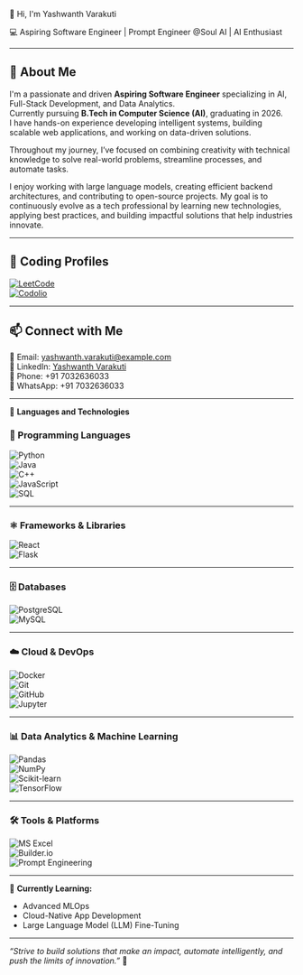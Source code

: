 👋 Hi, I'm Yashwanth Varakuti

💻 Aspiring Software Engineer | Prompt Engineer @Soul AI | AI Enthusiast

---

## 🌟 About Me  
I'm a passionate and driven **Aspiring Software Engineer** specializing in AI, Full-Stack Development, and Data Analytics.  
Currently pursuing **B.Tech in Computer Science (AI)**, graduating in 2026.  
I have hands-on experience developing intelligent systems, building scalable web applications, and working on data-driven solutions.  
  
Throughout my journey, I’ve focused on combining creativity with technical knowledge to solve real-world problems, streamline processes, and automate tasks.  
  
I enjoy working with large language models, creating efficient backend architectures, and contributing to open-source projects. My goal is to continuously evolve as a tech professional by learning new technologies, applying best practices, and building impactful solutions that help industries innovate.  
   
---

## 💼 Coding Profiles  

[![LeetCode](https://img.shields.io/badge/LeetCode-Profile-yellow?style=flat-square&logo=leetcode)](https://leetcode.com/YashwanthVarakuti)  
[![Codolio](https://img.shields.io/badge/Codolio-Profile-blue?style=flat-square)](https://codolio.com/profile/YashwanthVarakuti)

---

## 📫 Connect with Me  
📧 Email: yashwanth.varakuti@example.com  
🔗 LinkedIn: [Yashwanth Varakuti](https://www.linkedin.com/in/yashwanth-varakuti)  
📱 Phone: +91 7032636033  
💬 WhatsApp: +91 7032636033  

---

🚀 **Languages and Technologies**

### 🧱 Programming Languages  
![Python](https://img.shields.io/badge/-Python-333333?style=flat-square&logo=python)  
![Java](https://img.shields.io/badge/-Java-333333?style=flat-square&logo=java)  
![C++](https://img.shields.io/badge/-C++-333333?style=flat-square&logo=cplusplus)  
![JavaScript](https://img.shields.io/badge/-JavaScript-333333?style=flat-square&logo=javascript)  
![SQL](https://img.shields.io/badge/-SQL-333333?style=flat-square&logo=postgresql)

---

### ⚛️ Frameworks & Libraries  
![React](https://img.shields.io/badge/-React-333333?style=flat-square&logo=react)  
![Flask](https://img.shields.io/badge/-Flask-333333?style=flat-square&logo=flask)  

---

### 🗄️ Databases  
![PostgreSQL](https://img.shields.io/badge/-PostgreSQL-333333?style=flat-square&logo=postgresql)  
![MySQL](https://img.shields.io/badge/-MySQL-333333?style=flat-square&logo=mysql)

---

### ☁️ Cloud & DevOps  
![Docker](https://img.shields.io/badge/-Docker-333333?style=flat-square&logo=docker)  
![Git](https://img.shields.io/badge/-Git-333333?style=flat-square&logo=git)  
![GitHub](https://img.shields.io/badge/-GitHub-333333?style=flat-square&logo=github)  
![Jupyter](https://img.shields.io/badge/-Jupyter-333333?style=flat-square&logo=jupyter)

---

### 📊 Data Analytics & Machine Learning  
![Pandas](https://img.shields.io/badge/-Pandas-333333?style=flat-square&logo=pandas)  
![NumPy](https://img.shields.io/badge/-NumPy-333333?style=flat-square&logo=numpy)  
![Scikit-learn](https://img.shields.io/badge/-Scikit--Learn-333333?style=flat-square&logo=scikitlearn)  
![TensorFlow](https://img.shields.io/badge/-TensorFlow-333333?style=flat-square&logo=tensorflow)

---

### 🛠️ Tools & Platforms  
![MS Excel](https://img.shields.io/badge/-MS_Excel-333333?style=flat-square&logo=microsoft-excel)  
![Builder.io](https://img.shields.io/badge/-Builder.io-333333?style=flat-square)  
![Prompt Engineering](https://img.shields.io/badge/-Prompt_Engineering-333333?style=flat-square)

---

🌱 **Currently Learning:**  
- Advanced MLOps  
- Cloud-Native App Development  
- Large Language Model (LLM) Fine-Tuning  

---

*“Strive to build solutions that make an impact, automate intelligently, and push the limits of innovation.”* 🌟
